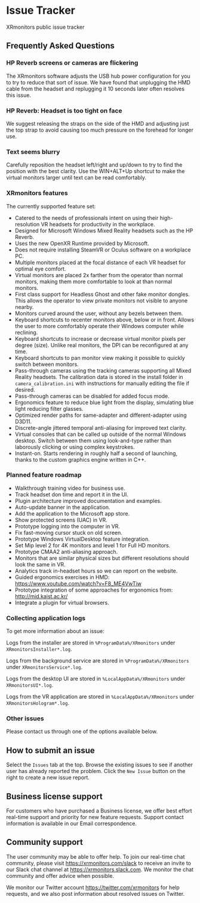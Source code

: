 # Issue Tracker
XRmonitors public issue tracker

## Frequently Asked Questions

### HP Reverb screens or cameras are flickering

The XRmonitors software adjusts the USB hub power configuration for you to try to reduce that sort of issue.  We have found that unplugging the HMD cable from the headset and replugging it 10 seconds later often resolves this issue.

### HP Reverb: Headset is too tight on face

We suggest releasing the straps on the side of the HMD and adjusting just the top strap to avoid causing too much pressure on the forehead for longer use.

### Text seems blurry

Carefully reposition the headset left/right and up/down to try to find the position with the best clarity.  Use the WIN+ALT+Up shortcut to make the virtual monitors larger until text can be read comfortably.

### XRmonitors features

The currently supported feature set:

* Catered to the needs of professionals intent on using their high-resolution VR headsets for productivity in the workplace.
* Designed for Microsoft Windows Mixed Reality headsets such as the HP Reverb.
* Uses the new OpenXR Runtime provided by Microsoft.
* Does not require installing SteamVR or Oculus software on a workplace PC.
* Multiple monitors placed at the focal distance of each VR headset for optimal eye comfort.
* Virtual monitors are placed 2x farther from the operator than normal monitors, making them more comfortable to look at than normal monitors.
* First class support for Headless Ghost and other fake monitor dongles.  This allows the operator to view private monitors not visible to anyone nearby.
* Monitors curved around the user, without any bezels between them.
* Keyboard shortcuts to recenter monitors above, below or in front.  Allows the user to more comfortably operate their Windows computer while reclining.
* Keyboard shortcuts to increase or decrease virtual monitor pixels per degree (size).  Unlike real monitors, the DPI can be reconfigured at any time.
* Keyboard shortcuts to pan monitor view making it possible to quickly switch between monitors.
* Pass-through cameras using the tracking cameras supporting all Mixed Reality headsets.  The calibration data is stored in the install folder in `camera_calibration.ini` with instructions for manually editing the file if desired.
* Pass-through cameras can be disabled for added focus mode.
* Ergonomics feature to reduce blue light from the display, simulating blue light reducing filter glasses.
* Optimized render paths for same-adapter and different-adapter using D3D11.
* Discrete-angle jittered temporal anti-aliasing for improved text clarity.
* Virtual consoles that can be called up outside of the normal Windows desktop.  Switch between them using look-and-type rather than laborously clicking or using complex keystrokes.
* Instant-on.  Starts rendering in roughly half a second of launching, thanks to the custom graphics engine written in C++.

### Planned feature roadmap

* Walkthrough training video for business use.
* Track headset don time and report it in the UI.
* Plugin architecture improved documentation and examples.
* Auto-update banner in the application.
* Add the application to the Microsoft app store.
* Show protected screens (UAC) in VR.
* Prototype logging into the computer in VR.
* Fix fast-moving cursor stuck on old screen.
* Prototype Windows VirtualDesktop feature integration.
* Set Mip level 2 for 4K monitors and level 1 for Full HD monitors.
* Prototype CMAA2 anti-aliasing approach.
* Monitors that are similar physical sizes but different resolutions should look the same in VR.
* Analytics track in-headset hours so we can report on the website.
* Guided ergonomics exercises in HMD: https://www.youtube.com/watch?v=F8_ME4VwTiw
* Prototype integration of some approaches for ergonomics from: http://mid.kaist.ac.kr/
* Integrate a plugin for virtual browsers.

### Collecting application logs

To get more information about an issue:

Logs from the installer are stored in `%ProgramData%/XRmonitors` under `XRmonitorsInstaller*.log`.

Logs from the background service are stored in `%ProgramData%/XRmonitors` under `XRmonitorsService*.log`.

Logs from the desktop UI are stored in `%LocalAppData%/XRmonitors` under `XRmonitorsUI*.log`.

Logs from the VR application are stored in `%LocalAppData%/XRmonitors` under `XRmonitorsHologram*.log`.

### Other issues

Please contact us through one of the options available below.

## How to submit an issue

Select the `Issues` tab at the top.  Browse the existing issues to see if another user has already reported the problem.  Click the `New Issue` button on the right to create a new issue report.

## Business license support

For customers who have purchased a Business license, we offer best effort real-time support and priority for new feature requests.  Support contact information is available in our Email correspondence.

## Community support

The user community may be able to offer help.  To join our real-time chat community, please visit https://xrmonitors.com/slack to receive an invite to our Slack chat channel at https://xrmonitors.slack.com.  We monitor the chat community and offer advice when possible.

We monitor our Twitter account https://twitter.com/xrmonitors for help requests, and we also post information about resolved issues on Twitter.
